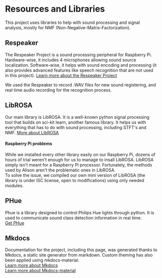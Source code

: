 # Resources and Libraries

This project uses libraries to help with sound processing and signal analysis, mostly for NMF (Non-Negative-Matrix-Factorization).

## Respeaker

The Respeaker Project is a sound processing peripheral for Raspberry Pi. Hardware-wise, it includes 4 microphones allowing sound source localization. Software-wise, it helps with sound encoding and processing (it also provides advanced features like speech recognition that are not used in this project).
[Learn more about the Respeaker Project](https://respeaker.io/ "Respeaker")

We used the Respeaker to record .WAV files for new sound registering, and real time audio recording for the recognition process.

## LibROSA

Our main library is LibROSA. It is a well-known python signal processing tool that builds on sci-kit learn, another famous library. It helps us with everything that has to do with sound processing, including STFT's and NMF.
[More about LibROSA](https://librosa.github.io/librosa/ )


#### Raspberry Pi problems

While we installed every other library easily on our Raspberry Pi, dozens of hours of trial weren't enough for us to manage to insall LibROSA. LibROSA simply isn't meant for a Raspberry Pi processor. Fortunately, the methods used by Alison aren't the problematic ones in LibROSA.  
To solve the issue, we compiled our own mini version of LibROSA (the library is under ISC license, open to modifications) using only needed modules.

## PHue

Phue is a library designed to control Philips Hue lights through python. It is used to communicate sound class detection information in real time.   
[Get PHue](https://github.com/studioimaginaire/phue)


## Mkdocs

Documentation for the project, including this page, was generated thanks to Mkdocs, a static site generator from markdown. Custom theming has also been applied using mkdocs-material.  
[Learn more about Mkdocs](https://www.mkdocs.org)  
[Learn more about Mkdocs-material](https://squidfunk.github.io/mkdocs-material/)
